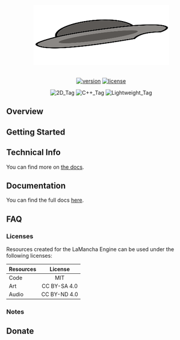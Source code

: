 <div align=center>
	<center><img alt="LaMancha_Logo" src="./LaManchaEngine_Logo.svg#svgView(viewBox(35, 480, 1985, 970))" width=360 height=160/> <!--src="./promo/images/LaMancha_Logo.png"> -->
</div>
<br>
<p align="center">
    <a target="_blank" href="https://github.com/ph0nsy/LaMancha-Engine/network"><img alt="version" src="https://img.shields.io/badge/version-0.0.1-blue.svg?style=flat&labelColor=888888&color=2EA967&logo=github"></a>
     <!--<a target="_blank" href="https://github.com/ph0nsy/LaMancha-Engine/stargazers"><img alt="stars" src="https://img.shields.io/github/stars/ph0nsy/LaMancha-Engine.svg?style=flat&labelColor=888888&color=2EA967&logo=github"></a>-->
     <!--<a target="_blank" href="https://github.com/cocos/LaMancha-Engine/forks"><img alt="forks" src="https://img.shields.io/github/forks/ph0nsy/LaMancha-Engine.svg?style=flat&labelColor=888888&color=2EA967&logo=github"></a>-->
    <a target="_blank" href="./LICENSE"><img alt="license" src="https://img.shields.io/badge/license-MIT-blue.svg?style=flat&labelColor=888888&color=2EA967&logo=github"></a>
</p>

<p align="center">
	<img alt="2D_Tag" src="https://img.shields.io/badge/2D-grey.svg?style=flat-square&colorB=454545">
	<img alt="C++_Tag" src="https://img.shields.io/badge/C++-grey.svg?style=flat-square&colorB=454545">
	<img alt="Lightweight_Tag" src="https://img.shields.io/badge/Light Weight-grey.svg?style=flat-square&colorB=454545">
</p>

## Overview

## Getting Started

## Technical Info

You can find more on [the docs](https://github.com/ph0nsy/LaMancha-Engine/wiki/Features/).

## Documentation

You can find the full docs [here](https://github.com/ph0nsy/LaMancha-Engine/wiki).

## FAQ

### Licenses

Resources created for the LaMancha Engine can be used under the following licenses:

|  Resources  |    License   |
|:------------|:------------:|
|    Code     |      MIT     |
|    Art      | CC BY-SA 4.0 |
|    Audio    | CC BY-ND 4.0 |

### Notes

## Donate

<!-- Update with Ko-Fi link -->
